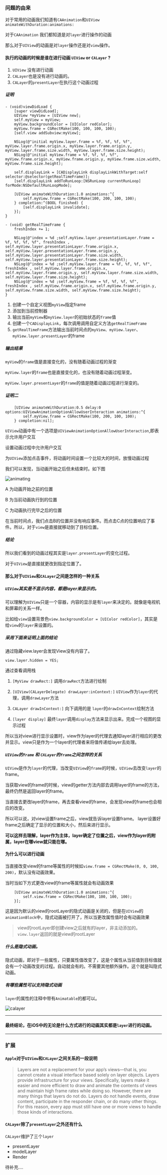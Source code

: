 
### 问题的由来

对于常用的动画我们知道有`CAAnimation`和`UIView animateWithDuration:animations:`

对于`CAAnimation` 我们都知道是对`layer`进行操作的动画 

那么对于`UIView`的动画是对`layer`操作还是对`view`操作。

#### 执行的动画的时候是谁在进行动画 `UIView` or `CALayer` ?

1. `UIView` 没有进行动画
2. `CALayer`也是没有进行动画的。
3. `CALayer`的`presentLayer`在执行这个动画过程

##### 证明

```
- (void)viewDidLoad {
    [super viewDidLoad];
    UIView *myView = [UIView new];
    self.myView = myView;
    myView.backgroundColor = [UIColor redColor];
    myView.frame = CGRectMake(100, 100, 100, 100);
    [self.view addSubview:myView];
    
    NSLog(@"initial myView.layer.frame = %f, %f, %f, %f", myView.layer.frame.origin.x, myView.layer.frame.origin.y, myView.layer.frame.size.width, myView.layer.frame.size.height);
    NSLog(@"initial myView.frame = %f, %f, %f, %f", myView.frame.origin.x, myView.frame.origin.y, myView.frame.size.width, myView.frame.size.height);

    self.displayLink = [CADisplayLink displayLinkWithTarget:self selector:@selector(getRealTimeFrame)];
    [self.displayLink addToRunLoop:[NSRunLoop currentRunLoop] forMode:NSDefaultRunLoopMode];

    [UIView animateWithDuration:1.0 animations:^{
        self.myView.frame = CGRectMake(100, 200, 100, 100);
    } completion:^(BOOL finished) {
        [self.displayLink invalidate];
    }];
}

- (void) getRealTimeFrame {
    freshIndex += 1;

    NSLog(@"index = %d ;self.myView.layer.presentationLayer.frame = %f, %f, %f, %f", freshIndex , self.myView.layer.presentationLayer.frame.origin.x, self.myView.layer.presentationLayer.frame.origin.y, self.myView.layer.presentationLayer.frame.size.width, self.myView.layer.presentationLayer.frame.size.height);
    NSLog(@"index = %d ;self.myView.layer.frame = %f, %f, %f, %f", freshIndex , self.myView.layer.frame.origin.x, self.myView.layer.frame.origin.y, self.myView.layer.frame.size.width, self.myView.layer.frame.size.height);
    NSLog(@"index = %d ;self.myView.frame = %f, %f, %f, %f", freshIndex , self.myView.frame.origin.x, self.myView.frame.origin.y, self.myView.frame.size.width, self.myView.frame.size.height);
}
```

1. 创建一个自定义视图`myView`指定frame
2. 添加到当前控制器
3. 输出当前`myView`和`myView.layer`的初始状态的`frame`值
4. 创建一个`CADisplayLink`，每次调用调用自定义方法`getRealTimeFrame`
5. `getRealTimeFrame`方法输出当前时间点的`myView`、`myView.layer`、`myView.layer.presentLayer`的frame

##### 输出结果

`myView`的`frame`值是直接变化的，没有随着动画过程的渐变

`myView.layer`的`frame`也是直接变化的，也没有随着动画过程渐变。

`myView.layer.presentLayer`的`frame`的值是随着动画过程进行渐变的。

##### 证明二

```
    [UIView animateWithDuration:0.5 delay:0 options:UIViewAnimationOptionAllowUserInteraction animations:^{
        self.myView.frame = CGRectMake(100, 200, 100, 100);
    } completion:nil];
```

`UIView`动画中有一个选项是`UIViewAnimationOptionAllowUserInteraction`,即表示允许用户交互

设置动画过程中允许用户交互

为`UIView`添加点击事件，将动画时间设置一个比较大的时间，放慢动画过程

我们可以发现，当动画开始之后但未结束时。如下图

![animating](https://github.com/cocacola-ty/Images/blob/master/animate_mid.jpg?raw=true)

A 为动画开始之前的位置

B 为当前动画执行到的位置

C 为动画执行完毕之后的位置

在当前时间点，我们点击B的位置并没有响应事件。而点击C点的位置响应了事件。所以，对于`view`是直接就移动到了目标位置。

##### 结论

所以我们看到的动画过程其实是`layer.presentLayer`的变化过程。

对于`UIView`是直接就更改到指定位置了。


#### 那么对于`UIView`和`CALayer`之间是怎样的一种关系

##### `UIView`其实是不显示内容，都是layer来显示的。

可以理解为`UIView`只是一个容器，内容的显示是有`layer`来决定的。就像是电视机和屏幕的关系一样。

比如给`view`设置背景色`view.backgroundColor = [UIColor redColor]`，其实是给`view`的`layer`来设置的。

##### 采用下面来证明上面的结论

通过隐藏view.layer会发现View没有内容了。

```
view.layer.hidden = YES;
```

通过查看调用栈

1. `[MyView drawRect:]` 调用`drawRect`方法进行绘制

2. `[UIView(CALayerDelegate) drawLayer:inContext:]` `UIView`作为`layer`的代理，调用`drawLayer`方法

3. `CALayer drawInContext:]` 向下调用的是 `layer`的`drawInContext`绘制方法

4. `[layer display]` 最终`layer`调用`display`方法来显示出来。完成一个视图的显示过程

所以当对view进行显示设置时，view作为layer的代理去通知layer进行相应的更改并显示。view只是作为一个layer的代理者来将值传递给layer去处理。

##### `UIView`的`frame` 和 `CALayer`的`frame`之间怎样的关系

`UIView`是作为`layer`的代理，当改变`UIView`的`frame`的时候，`UIView`去改变`layer`的frame。

当获取view的frame的时候，view的getter方法内部去调用layer的frame的方法，最终仍然是返回layer的frame。

当直接去更改layer的frame，再去查看view的frame，会发现view的frame也会相应的改变。

所以可以说，对view设置frame之后，view就告诉layer设置frame。 layer设置好frame之后确定了显示的位置和大小，然后来进行显示。

__可以这样去理解，layer作为主体，layer确定了位置之后，view作为layer的附属，layer在哪view就只能在哪。__

#### 为什么可以进行动画

当直接改变view的frame等属性的时候如`view.frame = CGRectMake(0, 0, 100, 200)`，默认没有动画效果。

当时当如下方式更改view的frame等属性就会有动画效果

```
    [UIView animateWithDuration:1.0 animations:^{
        self.view.frame = CGRectMake(100, 100, 100, 100);
    }];
```

这是因为默认的view的rootLayer的隐式动画是关闭的，但是在`UIView`的`animationBlock`中，隐式动画被打开了，所以当更改属性值时会有动画效果

> view的rootLayer即创建view之后就有的layer，非主动添加的。`view.layer`返回的就是view的rootLayer

##### 什么是**隐式动画**。 

隐式动画，即对于一些属性，只要属性值改变了，这是个属性从当前值到目标值就会有一个动画改变的过程。自动就会有的。不需要其他额外操作。这个就是叫隐式动画。

##### 有哪些属性可以支持隐式动画

`layer`的属性的注释中带有`Animatable`的都可以。

![calayer](https://raw.githubusercontent.com/cocacola-ty/Images/master/calayer_snapview.jpg)

***

#### 最终结论，在iOS中的无论是什么方式进行的动画其实都是`layer`进行的动画。

***

### 扩展

#### `Apple`对于`UIView`和`CALayer`之间关系的一段说明

> Layers are not a replacement for your app’s views—that is, you cannot create a visual interface based solely on layer objects. Layers provide infrastructure for your views. Specifically, layers make it easier and more efficient to draw and animate the contents of views and maintain high frame rates while doing so. However, there are many things that layers do not do. Layers do not handle events, draw content, participate in the responder chain, or do many other things. For this reason, every app must still have one or more views to handle those kinds of interactions.

#### `CALayer`除了`presentLayer`之外还有什么

`CALayer`维护了三个`layer` 

* presentLayer
* modelLayer
* Render 

待补充....